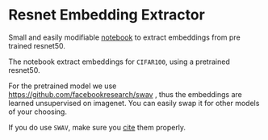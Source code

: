 # Resnet Embedding Extractor

Small and easily modifiable [notebook](https://nbviewer.jupyter.org/github/dinarior/resnet_embeddings_extractor/blob/master/extract_embeddings.ipynb) to extract embeddings from pre trained resnet50.

The notebook extract embeddings for `CIFAR100`, using a pretrained resnet50.

For the pretrained model we use https://github.com/facebookresearch/swav , thus the embeddings are learned unsupervised on imagenet. You can easily swap it for other models of your choosing.

If you do use `SWAV`, make sure you [cite](https://arxiv.org/pdf/2006.09882.pdf) them properly.
